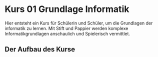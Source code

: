 # Kurs 01 Grundlage Informatik

Hier entsteht ein Kurs für Schülerin und Schüler, um die Grundlagen der informatik zu lernen. Mit Stift und Pappier werden komplexe Informatikgrundlagen anschaulich und Spielerisch vermittlet.

## Der Aufbau des Kurse


